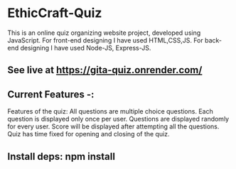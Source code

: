 # EthicCraft-Quiz

This is an online quiz organizing website project, developed using JavaScript.
For front-end designing I have used HTML,CSS,JS.
For back-end designing I have used Node-JS, Express-JS.

## See live at https://gita-quiz.onrender.com/


## Current Features -: 

Features of the quiz:
All questions are multiple choice questions.
Each question is displayed only once per user.
Questions are displayed randomly for every user.
Score will be displayed after attempting all the questions.
Quiz has time fixed for opening and closing of the quiz.
 
## Install deps: npm install
